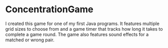 # ConcentrationGame

I created this game for one of my first Java programs. It features multiple grid sizes to choose from and a game timer that tracks how long it takes to complete a game round. 
The game also features sound effects for a matched or wrong pair.
